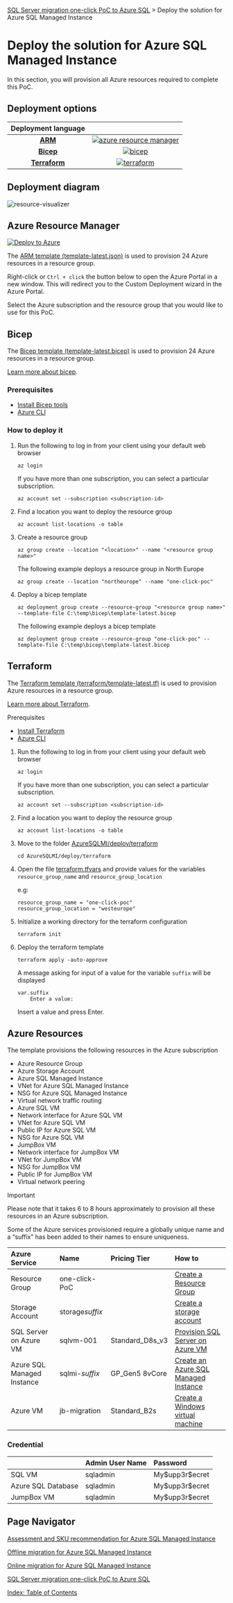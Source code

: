 [SQL Server migration one-click PoC to Azure SQL](../../README.md) > Deploy the solution for Azure SQL Managed Instance

# Deploy the solution for Azure SQL Managed Instance

In this section, you will provision all Azure resources required to complete this PoC.

## Deployment options

| Deployment language |                                                                                                     |
| :-------------------------------: | :----------------------------------------------------------------------------------:  |
|[**ARM**](#azure-resource-manager) | [![azure resource manager](../../media/ARM-Deployment.svg)](#azure-resource-manager)  |
|[**Bicep**](#bicep)                | [![bicep](../../media/Bicep-Logo.svg)](#bicep)                                        |
|[**Terraform**](#terraform)        | [![terraform](../../media/Terraform-Logo.svg)](#terraform)                            |

## Deployment diagram

![resource-visualizer](../media/resource-visualizer.png)

## Azure Resource Manager

[![Deploy to Azure](https://aka.ms/deploytoazurebutton)](https://portal.azure.com/#create/Microsoft.Template/uri/https%3A%2F%2Fraw.githubusercontent.com%2FAzure%2FSQL-Migration-AzureSQL-PoC%2Fmain%2FAzureSQLMI%2Fdeploy%2Ftemplate-latest.json)

The [ARM template (template-latest.json)](arm/template-latest.json) is used to provision 24 Azure resources in a resource group.

Right-click or `Ctrl + click` the button below to open the Azure Portal in a new window. This will redirect you to the Custom Deployment wizard in the Azure Portal.

Select the Azure subscription and the resource group that you would like to use for this PoC.

## Bicep

The [Bicep template (template-latest.bicep)](bicep/template-latest.bicep) is used to provision 24 Azure resources in a  resource group.

 [Learn more about bicep](https://learn.microsoft.com/en-us/azure/azure-resource-manager/bicep/overview?tabs=bicep).

### Prerequisites

- [Install Bicep tools](https://learn.microsoft.com/en-us/azure/azure-resource-manager/bicep/install#azure-cli)
- [Azure CLI](https://learn.microsoft.com/en-us/cli/azure/install-azure-cli)

### How to deploy it

1. Run the following to log in from your client using your default web browser

    ```dotnetcli
    az login
    ```

    If you have more than one subscription, you can select a particular subscription.

    ```dotnetcli
    az account set --subscription <subscription-id>
    ```

2. Find a location you want to deploy the resource group
  
    ```dotnetcli
    az account list-locations -o table
    ```

3. Create a resource group

    ```dotnetcli
    az group create --location "<location>" --name "<resource group name>"
    ```

    The following example deploys a resource group in North Europe

    ```dotnetcli
    az group create --location "northeurope" --name "one-click-poc"
    ```

4. Deploy a bicep template

    ```dotnetcli
    az deployment group create --resource-group "<resource group name>" --template-file C:\temp\bicep\template-latest.bicep

    ```

    The following example deploys a bicep template

    ```dotnetcli
    az deployment group create --resource-group "one-click-poc" --template-file C:\temp\bicep\template-latest.bicep
    ```

## Terraform

The [Terraform template (terraform/template-latest.tf)](terraform/template-latest.tf) is used to provision Azure resources in a  resource group.

 [Learn more about Terraform](https://learn.microsoft.com/en-us/azure/developer/terraform/overview).

Prerequisites

- [Install Terraform](https://learn.microsoft.com/en-us/azure/developer/terraform/quickstart-configure)
- [Azure CLI](https://learn.microsoft.com/en-us/cli/azure/install-azure-cli)

1. Run the following to log in from your client using your default web browser

    ```dotnetcli
    az login
    ```

    If you have more than one subscription, you can select a particular subscription.

    ```dotnetcli
    az account set --subscription <subscription-id>
    ```

2. Find a location you want to deploy the resource group
  
    ```dotnetcli
    az account list-locations -o table
    ```

3. Move to the folder [AzureSQLMI/deploy/terraform](AzureSQLMI/deploy/terraform)

    ```dotnetcli
    cd AzureSQLMI/deploy/terraform
    ```

4. Open the file [terraform.tfvars](terraform/terraform.tfvars) and provide values for the variables `resource_group_name` and `resource_group_location`

    e.g:

    ```
    resource_group_name = "one-click-poc"
    resource_group_location = "westeurope"
    ```

5. Initialize a working directory for the terraform configuration

    ```dotnetcli
    terraform init
    ```

6. Deploy the terraform template

    ```dotnetcli
    terraform apply -auto-approve
    ```

    A message asking for input of a value for the variable `suffix` will be displayed
    
    ```dotnetcli
    var.suffix
        Enter a value: 
    ```

    Insert a value and press Enter.


## Azure Resources

The template provisions the following resources in the Azure subscription

- Azure Resource Group
- Azure Storage Account
- Azure SQL Managed Instance
- VNet for Azure SQL Managed Instance
- NSG for Azure SQL Managed Instance
- Virtual network traffic routing
- Azure SQL VM
- Network interface for Azure SQL VM
- VNet for Azure SQL VM
- Public IP for Azure SQL VM
- NSG for Azure SQL VM
- JumpBox VM
- Network interface for JumpBox VM
- VNet for JumpBox VM
- NSG for JumpBox VM
- Public IP for JumpBox VM
- Virtual network peering

> [!IMPORTANT]
> Please note that it takes 6 to 8 hours approximately to provision all these resources in an Azure subscription.

Some of the Azure services provisioned require a globally unique name and a “suffix” has been added to their names to ensure uniqueness.

| Azure Service              | Name             | Pricing Tier      | How to    |
|:----                       |:-----            | :----             |:-----     |
| Resource Group             | one-click-PoC    |                   | [Create a Resource Group](https://learn.microsoft.com/en-us/azure/azure-resource-manager/management/manage-resource-groups-portal#create-resource-groups)
| Storage Account            | storage*suffix*  |                   |[Create a storage account](https://learn.microsoft.com/en-us/azure/storage/common/storage-account-create?tabs=azure-portal)|
| SQL Server on Azure VM     | sqlvm-001   | Standard_D8s_v3   |[Provision SQL Server on Azure VM](https://learn.microsoft.com/en-us/azure/azure-sql/virtual-machines/windows/create-sql-vm-portal?view=azuresql) |
| Azure SQL Managed Instance | sqlmi-*suffix*   | GP_Gen5 8vCore    |[Create an Azure SQL Managed Instance](https://learn.microsoft.com/en-us/azure/azure-sql/managed-instance/instance-create-quickstart?view=azuresql)|
| Azure VM                  | jb-migration      | Standard_B2s      |[Create a Windows virtual machine](https://learn.microsoft.com/en-us/azure/virtual-machines/windows/quick-create-portal) |

### Credential

|                       | Admin User Name   | Password         |
|:----                  |:-----             | :----            |
| SQL VM                | sqladmin          | My\$upp3r\$ecret |
| Azure SQL Database    | sqladmin          | My\$upp3r\$ecret |
| JumpBox VM            | sqladmin          | My\$upp3r\$ecret |

## Page Navigator

[Assessment and SKU recommendation for Azure SQL Managed Instance](../assessment/README.md)

[Offline migration for Azure SQL Managed Instance](../migration/offline.md)

[Online migration for Azure SQL Managed Instance](../migration/online.md)

[SQL Server migration one-click PoC to Azure SQL](../../README.md)

[Index: Table of Contents](../../index.md)
